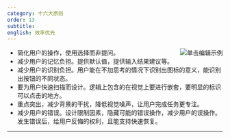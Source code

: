 ```yaml
---
category: 十六大原则
order: 13
subtitle: 
english: 效率优先
---
```



<img class="preview-img" align="right" alt="单击编辑示例" description="" src=""/>

- 简化用户的操作，使用选择而非提问。
- 减少用户的记忆负担。提供默认值，提供输入结果建议等。
- 减少用户的识别负担。用户能在不加思考的情况下识别出图标的意义，能识别出按钮的不同状态。
- 要为用户快速扫描而设计。逻辑上包含的在视觉上要进行嵌套，要明显的标识可以点击的地方。
- 重点突出，减少背景的干扰，降低视觉噪声，让用户完成任务更专注。
- 减少用户的错误。设计限制因素，隐藏可能的错误操作，减少用户的误操作。发生错误后，给用户反悔的权利，且能支持快速恢复。

---



